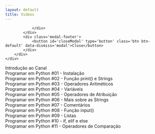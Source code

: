 ```yaml
---
layout: default
title: Videos
---
```


<div class='modal fade' id='youtubeModal' tabindex='-1' role='dialog' aria-labelledby='modalLabel'>
	<div class='modal-dialog' role='document'>
		<div class='modal-content'>
			<div class='modal-body'>
				<div id='videoModal'>
					
				</div>
			</div>
			<div class='modal-footer'>
				<button id='closeModal' type='button' class='btn btn-default' data-dismiss='modal'>Close</button>
			</div>
		</div>
	</div>
</div>
<div class="videoContainer">
	<div class="img">
		<div id='51umZuwk74E' class='video'>
		</div>
		<div class="description">Introdução ao Canal</div>
	</div>
</div>
<div class="videoContainer">
	<div class="img">
		<div id='fkG6Kxh-mWQ' class='video'>
		</div>
		<div class="description">Programar em Python #01 - Instalação</div>
	</div>
</div>
<div class="videoContainer">
	<div class="img">
		<div id='6_nEyXIayA0' class='video'>
		</div>
		<div class="description">Programar em Python #02 - Função print() e Strings</div>
	</div>
</div>
<div class="videoContainer">
	<div class="img">
		<div id='Gj_IiwOOVSs' class='video'>
		</div>
		<div class="description">Programar em Python #03 - Operadores Aritméticos</div>
	</div>
</div>
<div class="videoContainer">
	<div class="img">
		<div id='LIBRw9IO1sk' class='video'>
		</div>
		<div class="description">Programar em Python #04 - Variáveis</div>
	</div>
</div>
<div class="videoContainer">
	<div class="img">
		<div id='ASC94zP4oY4' class='video'>
		</div>
		<div class="description">Programar em Python #05 - Operadores de Atribuição</div>
	</div>
</div>
<div class="videoContainer">
	<div class="img">
		<div id='2a2XVYyRjhY' class='video'>
		</div>
		<div class="description">Programar em Python #06 - Mais sobre as Strings</div>
	</div>
</div>
<div class="videoContainer">
	<div class="img">
		<div id='KBGHi3IV7t8' class='video'>
		</div>
		<div class="description">Programar em Python #07 - Comentários</div>
	</div>
</div>
<div class="videoContainer">
	<div class="img">
		<div id='dmuc2yimrig' class='video'>
		</div>
		<div class="description">Programar em Python #08 - Função input()</div>
	</div>
</div>
<div class="videoContainer">
	<div class="img">
		<div id='2G-BrOX4t_w' class='video'>
		</div>
		<div class="description">Programar em Python #09 - Listas</div>
	</div>
</div>
<div class="videoContainer">
	<div class="img">
		<div id='_0RLNVFJ0nw' class='video'>
		</div>
		<div class="description">Programar em Python #10 - if, elif e else</div>
	</div>
</div>
<div class="videoContainer">
	<div class="img">
		<div id='WeFaMzHDKbg' class='video'>
		</div>
		<div class="description">Programar em Python #11 - Operadores de Comparação</div>
	</div>
</div>

<script>
	var tag = document.createElement('script');
	var player, firstScriptTag;

	tag.src = 'https://www.youtube.com/iframe_api';
	firstScriptTag = document.getElementsByTagName('script')[0];
	firstScriptTag.parentNode.insertBefore(tag, firstScriptTag);

	function onYouTubeIframeAPIReady() { }

	$('.video').each(function() {
		$(this).css('background-image', 'url(//i.ytimg.com/vi/' + this.id + '/hqdefault.jpg)');
		
		$(document).delegate('#' + this.id, 'click', function() {
			player = new YT.Player('videoModal', {
				videoId: this.id,
				events: {
					'onReady': openModal
				}
			});

			function openModal() {
				$('#youtubeModal').modal({backdrop: 'static'});
				player.setPlaybackQuality('highres');
				player.playVideo();
			};
		});
	});

	$('#closeModal').click(function(){
		player.destroy();
	});
</script>